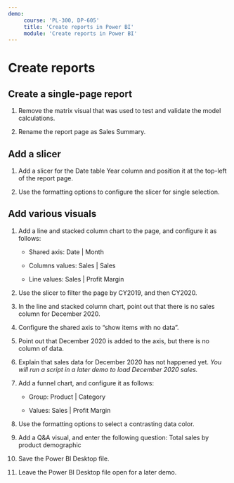 ```yaml
---
demo:
     course: 'PL-300, DP-605'
     title: 'Create reports in Power BI'
     module: 'Create reports in Power BI'
---
```

# Create reports

## Create a single-page report

1. Remove the matrix visual that was used to test and validate the model calculations.

1. Rename the report page as Sales Summary.

## Add a slicer

1. Add a slicer for the Date table Year column and position it at the top-left of the report page.

1. Use the formatting options to configure the slicer for single selection.

## Add various visuals

1. Add a line and stacked column chart to the page, and configure it as follows:

    - Shared axis: Date | Month

    - Columns values: Sales | Sales

    - Line values: Sales | Profit Margin

1. Use the slicer to filter the page by CY2019, and then CY2020.

1. In the line and stacked column chart, point out that there is no sales column for December 2020.

1. Configure the shared axis to “show items with no data”.

1. Point out that December 2020 is added to the axis, but there is no column of data.

1. Explain that sales data for December 2020 has not happened yet. *You will run a script in a later demo to load December 2020 sales.*

1. Add a funnel chart, and configure it as follows:

    - Group: Product | Category

    - Values: Sales | Profit Margin

1. Use the formatting options to select a contrasting data color.

1. Add a Q&A visual, and enter the following question: Total sales by product demographic

1. Save the Power BI Desktop file.

1. Leave the Power BI Desktop file open for a later demo.
